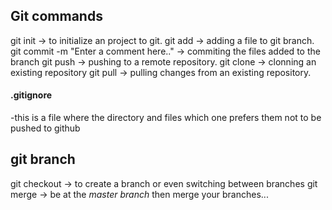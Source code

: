 ## Git commands

git init -> to initialize an project to git.
git add -> adding a file to git branch.
git commit -m "Enter a comment here.." -> commiting the files added to the branch
git push -> pushing to a remote repository.
git clone -> clonning an existing repository
git pull -> pulling changes from an existing repository.

#### .gitignore

-this is a file where the directory and files which one prefers them not to be pushed to github

## git branch

git checkout -> to create a branch or even switching between branches
git merge <branch-name> -> be at the _master branch_ then merge your branches...
